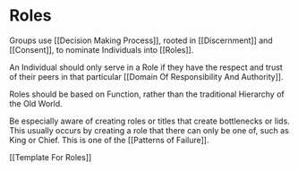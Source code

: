 # Roles

Groups use [[Decision Making Process]], rooted in [[Discernment]] and [[Consent]], to nominate Individuals into [[Roles]]. 

An Individual should only serve in a Role if they have the respect and trust of their peers in that particular [[Domain Of Responsibility And Authority]].  

Roles should be based on Function, rather than the traditional Hierarchy of the Old World. 

Be especially aware of creating roles or titles that create bottlenecks or lids. This usually occurs by creating a role that there can only be one of, such as King or Chief. This is one of the [[Patterns of Failure]].  

[[Template For Roles]] 